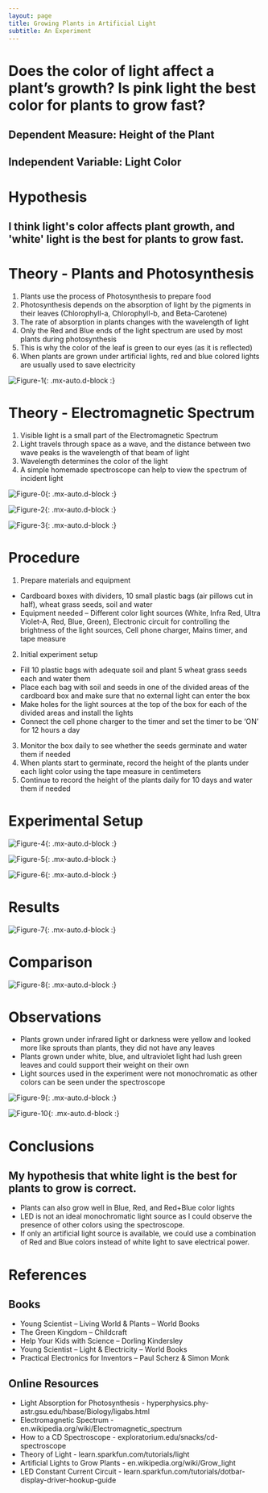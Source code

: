 ```yaml
---
layout: page
title: Growing Plants in Artificial Light
subtitle: An Experiment
---
```


# Does the color of light affect a plant’s growth? Is pink light the best color for plants to grow fast?
## Dependent Measure: Height of the Plant
## Independent Variable: Light Color

# Hypothesis 
## I think light's color affects plant growth, and 'white' light is the best for plants to grow fast.

# Theory - Plants and Photosynthesis
1. Plants use the process of Photosynthesis to prepare food
2. Photosynthesis depends on the absorption of light by the pigments in their leaves (Chlorophyll-a, Chlorophyll-b, and Beta-Carotene)
3. The rate of absorption in plants changes with the wavelength of light
4. Only the Red and Blue ends of the light spectrum are used by most plants during photosynthesis
5. This is why the color of the leaf is green to our eyes (as it is reflected)
6. When plants are grown under artificial lights, red and blue colored lights are usually used to save electricity

![Figure-1](/assets/img/gpal/fig-1.png){: .mx-auto.d-block :}

# Theory - Electromagnetic Spectrum
1. Visible light is a small part of the Electromagnetic Spectrum
2. Light travels through space as a wave, and the distance between two wave peaks is the wavelength of that beam of light
3. Wavelength determines the color of the light
4. A simple homemade spectroscope can help to view the spectrum of incident light

![Figure-0](/assets/img/gpal/fig-0.png){: .mx-auto.d-block :}

![Figure-2](/assets/img/gpal/fig-2.png){: .mx-auto.d-block :}

![Figure-3](/assets/img/gpal/fig-3.png){: .mx-auto.d-block :}

# Procedure
1. Prepare materials and equipment
  * Cardboard boxes with dividers, 10 small plastic bags (air pillows cut in half), wheat grass seeds, soil and water
  * Equipment needed – Different color light sources (White, Infra Red, Ultra Violet-A, Red, Blue, Green), Electronic circuit for controlling the brightness of the light sources, Cell phone charger, Mains timer, and tape measure 
2. Initial experiment setup
  * Fill 10 plastic bags with adequate soil and plant 5 wheat grass seeds each and water them
  * Place each bag with soil and seeds in one of the divided areas of the cardboard box and make sure that no external light can enter the box
  * Make holes for the light sources at the top of the box for each of the divided areas and install the lights
  * Connect the cell phone charger to the timer and set the timer to be ‘ON’ for 12 hours a day
3. Monitor the box daily to see whether the seeds germinate and water them if needed
4. When plants start to germinate, record the height of the plants under each light color using the tape measure in centimeters
5. Continue to record the height of the plants daily for 10 days and water them if needed

# Experimental Setup

![Figure-4](/assets/img/gpal/fig-4.png){: .mx-auto.d-block :}

![Figure-5](/assets/img/gpal/fig-5.png){: .mx-auto.d-block :}

![Figure-6](/assets/img/gpal/fig-6.png){: .mx-auto.d-block :}

# Results

![Figure-7](/assets/img/gpal/fig-7.png){: .mx-auto.d-block :}

# Comparison

![Figure-8](/assets/img/gpal/fig-8.png){: .mx-auto.d-block :}

# Observations
* Plants grown under infrared light or darkness were yellow and looked more like sprouts than plants, they did not have any leaves
* Plants grown under white, blue, and ultraviolet light had lush green leaves and could support their weight on their own
* Light sources used in the experiment were not monochromatic as other colors can be seen under the spectroscope
 
![Figure-9](/assets/img/gpal/fig-9.png){: .mx-auto.d-block :}

![Figure-10](/assets/img/gpal/fig-10.png){: .mx-auto.d-block :}

# Conclusions
## My hypothesis that white light is the best for plants to grow is correct.
* Plants can also grow well in Blue, Red, and Red+Blue color lights
* LED is not an ideal monochromatic light source as I could observe the presence of other colors using the spectroscope.  
* If only an artificial light source is available, we could use a combination of Red and Blue colors instead of white light to save electrical power.

# References
## Books
* Young Scientist – Living World & Plants – World Books
* The Green Kingdom – Childcraft
* Help Your Kids with Science  – Dorling Kindersley
* Young Scientist – Light & Electricity – World Books
* Practical Electronics for Inventors – Paul Scherz & Simon Monk
 
## Online Resources
* Light Absorption for Photosynthesis - hyperphysics.phy-astr.gsu.edu/hbase/Biology/ligabs.html 
* Electromagnetic Spectrum - en.wikipedia.org/wiki/Electromagnetic_spectrum 
* How to a CD Spectroscope - exploratorium.edu/snacks/cd-spectroscope 
* Theory of Light - learn.sparkfun.com/tutorials/light  
* Artificial Lights to Grow Plants - en.wikipedia.org/wiki/Grow_light
* LED Constant Current Circuit - learn.sparkfun.com/tutorials/dotbar-display-driver-hookup-guide
